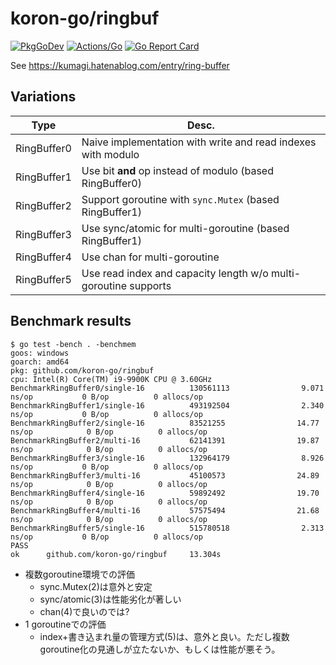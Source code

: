 # koron-go/ringbuf

[![PkgGoDev](https://pkg.go.dev/badge/github.com/koron-go/ringbuf)](https://pkg.go.dev/github.com/koron-go/ringbuf)
[![Actions/Go](https://github.com/koron-go/ringbuf/workflows/Go/badge.svg)](https://github.com/koron-go/ringbuf/actions?query=workflow%3AGo)
[![Go Report Card](https://goreportcard.com/badge/github.com/koron-go/ringbuf)](https://goreportcard.com/report/github.com/koron-go/ringbuf)

See <https://kumagi.hatenablog.com/entry/ring-buffer>

## Variations

Type         | Desc.
-------------|-------
RingBuffer0  | Naive implementation with write and read indexes with modulo
RingBuffer1  | Use bit **and** op instead of modulo (based RingBuffer0)
RingBuffer2  | Support goroutine with `sync.Mutex` (based RingBuffer1)
RingBuffer3  | Use sync/atomic for multi-goroutine (based RingBuffer1)
RingBuffer4  | Use chan for multi-goroutine
RingBuffer5  | Use read index and capacity length w/o multi-goroutine supports

## Benchmark results

```console
$ go test -bench . -benchmem
goos: windows
goarch: amd64
pkg: github.com/koron-go/ringbuf
cpu: Intel(R) Core(TM) i9-9900K CPU @ 3.60GHz
BenchmarkRingBuffer0/single-16          130561113                9.071 ns/op           0 B/op          0 allocs/op
BenchmarkRingBuffer1/single-16          493192504                2.340 ns/op           0 B/op          0 allocs/op
BenchmarkRingBuffer2/single-16          83521255                14.77 ns/op            0 B/op          0 allocs/op
BenchmarkRingBuffer2/multi-16           62141391                19.87 ns/op            0 B/op          0 allocs/op
BenchmarkRingBuffer3/single-16          132964179                8.926 ns/op           0 B/op          0 allocs/op
BenchmarkRingBuffer3/multi-16           45100573                24.89 ns/op            0 B/op          0 allocs/op
BenchmarkRingBuffer4/single-16          59892492                19.70 ns/op            0 B/op          0 allocs/op
BenchmarkRingBuffer4/multi-16           57575494                21.68 ns/op            0 B/op          0 allocs/op
BenchmarkRingBuffer5/single-16          515780518                2.313 ns/op           0 B/op          0 allocs/op
PASS
ok      github.com/koron-go/ringbuf     13.304s
```

* 複数goroutine環境での評価
    * sync.Mutex(2)は意外と安定
    * sync/atomic(3)は性能劣化が著しい
    * chan(4)で良いのでは?
* 1 goroutineでの評価
    * index+書き込まれ量の管理方式(5)は、意外と良い。ただし複数goroutine化の見通しが立たないか、もしくは性能が悪そう。
